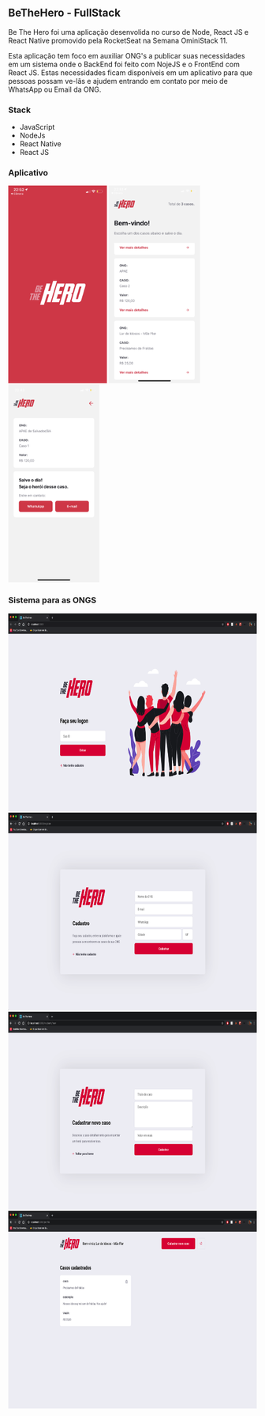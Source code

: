 ## BeTheHero - FullStack
Be The Hero foi uma aplicação desenvolida no curso de Node, React JS e React Native promovido pela RocketSeat na Semana OminiStack 11.

Esta aplicação tem foco em auxiliar ONG's a publicar suas necessidades em um sistema onde o BackEnd foi feito com NojeJS e o FrontEnd com React JS. Estas necessidades ficam disponíveis em um aplicativo para que pessoas possam ve-lâs e ajudem entrando em contato por meio de WhatsApp ou Email da ONG. 

### Stack
* JavaScript
* NodeJs
* React Native
* React JS


### Aplicativo
<img src="/screens/IMG_7582.jpg" alt="alt text" height="400px"> <img src="/screens/IMG_7581.PNG" alt="alt text" height="400px"> <img src="/screens/IMG_7580.PNG" alt="alt text" height="400px">

### Sistema para as ONGS
<img src="/screens/login.png" alt="alt text" height="400px">
<img src="/screens/cadastro.png" alt="alt text" height="400px">
<img src="/screens/cadastrarCaso.png" alt="alt text" height="400px">
<img src="/screens/listaCasos.png" alt="alt text" height="400px">


